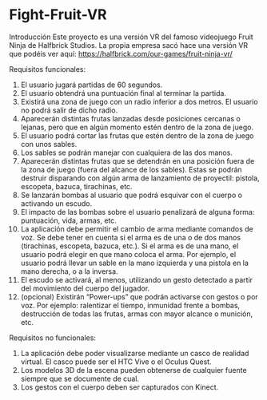 # Fight-Fruit-VR

Introducción
Este proyecto es una versión VR del famoso videojuego Fruit Ninja de Halfbrick Studios. La propia empresa sacó hace una versión VR que
podéis ver aquí: https://halfbrick.com/our-games/fruit-ninja-vr/

Requisitos funcionales:
1. El usuario jugará partidas de 60 segundos.
2. El usuario obtendrá una puntuación final al terminar la partida.
3. Existirá una zona de juego con un radio inferior a dos metros. El usuario no podrá salir de dicho radio.
4. Aparecerán distintas frutas lanzadas desde posiciones cercanas o lejanas, pero que en algún momento estén dentro de la zona de juego.
5. El usuario podrá cortar las frutas que estén dentro de la zona de juego con unos sables.
6. Los sables se podrán manejar con cualquiera de las dos manos.
7. Aparecerán distintas frutas que se detendrán en una posición fuera de la zona de juego (fuera del alcance de los sables). Estas se podrán destruir disparando con algún arma de lanzamiento de proyectil: pistola, escopeta, bazuca, tirachinas, etc.
8. Se lanzarán bombas al usuario que podrá esquivar con el cuerpo o activando un escudo.
9. El impacto de las bombas sobre el usuario penalizará de alguna forma: puntuación, vida, armas, etc.
10. La aplicación debe permitir el cambio de arma mediante comandos de voz. Se debe tener en cuenta si el arma es de una o de dos manos (tirachinas, escopeta, bazuca, etc.). Si el arma es de una mano, el usuario podrá elegir en que mano coloca el arma. Por ejemplo, el usuario podrá llevar un sable en la mano izquierda y una pistola en la mano derecha, o a la inversa.
11. El escudo se activará, al menos, utilizando un gesto detectado a partir del movimiento del cuerpo del jugador.
12. (opcional) Existirán “Power-ups” que podrán activarse con gestos o por voz. Por ejemplo: ralentizar el tiempo, inmunidad frente a bombas, destrucción de todas las frutas, armas con mayor alcance o munición, etc.

Requisitos no funcionales:
1. La aplicación debe poder visualizarse mediante un casco de realidad virtual. El casco puede ser el HTC Vive o el Oculus Quest.
2. Los modelos 3D de la escena pueden obtenerse de cualquier fuente siempre que se documente de cual.
3. Los gestos con el cuerpo deben ser capturados con Kinect.
